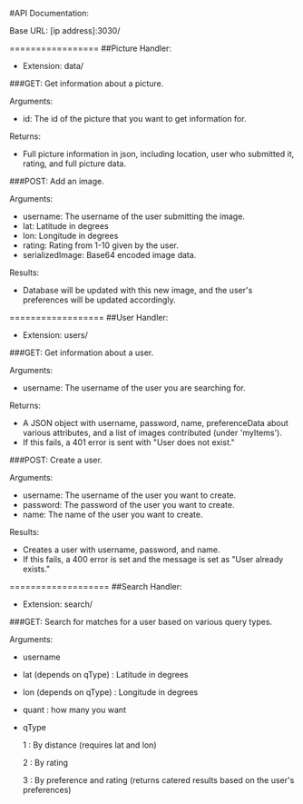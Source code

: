 #API Documentation:

Base URL: [ip address]:3030/

=================
##Picture Handler: 
- Extension: data/

###GET: Get information about a picture.

Arguments: 
- id: The id of the picture that you want to get information for.

Returns:
- Full picture information in json, including location, user who submitted it, rating, and full picture data.

###POST: Add an image.

Arguments:
- username: The username of the user submitting the image.
- lat: Latitude in degrees
- lon: Longitude in degrees
- rating: Rating from 1-10 given by the user.
- serializedImage: Base64 encoded image data.

Results:
- Database will be updated with this new image, and the user's preferences will be updated accordingly.

==================
##User Handler:
- Extension: users/

###GET: Get information about a user.

Arguments:
- username: The username of the user you are searching for.

Returns:
- A JSON object with username, password, name, preferenceData about various attributes, and a list of images contributed (under 'myItems').
- If this fails, a 401 error is sent with "User does not exist."

###POST: Create a user.

Arguments:
- username: The username of the user you want to create.
- password: The password of the user you want to create.
- name: The name of the user you want to create.

Results:
- Creates a user with username, password, and name. 
- If this fails, a 400 error is set and the message is set as "User already exists."

===================
##Search Handler:
- Extension: search/

###GET: Search for matches for a user based on various query types.

Arguments:
- username
- lat (depends on qType) : Latitude in degrees
- lon (depends on qType) : Longitude in degrees
- quant : how many you want
- qType

   1 : By distance (requires lat and lon)

   2 : By rating 
   
   3 : By preference and rating (returns catered results based on the user's preferences)
   
